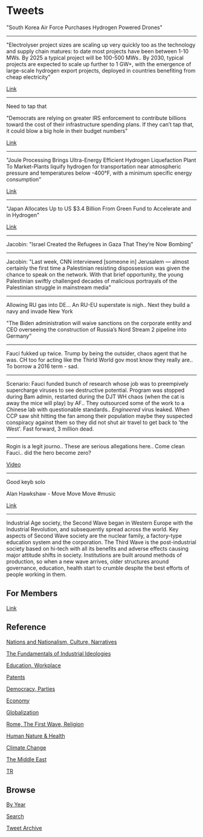 # Tweets


"South Korea Air Force Purchases Hydrogen Powered Drones"

---

"Electrolyser project sizes are scaling up very quickly too as the
technology and supply chain matures: to date most projects have been
between 1-10 MWs. By 2025 a typical project will be 100-500 MWs.. By
2030, typical projects are expected to scale up further to 1 GW+, with
the emergence of large-scale hydrogen export projects, deployed in
countries benefiting from cheap electricity"

[Link](https://auroraer.com/media/companies-are-developing-over-200-gw-of-hydrogen-electrolyser-projects-globally-85-of-which-are-in-europe/)

---

Need to tap that

"Democrats are relying on greater IRS enforcement to contribute
billions toward the cost of their infrastructure spending plans. If
they can’t tap that, it could blow a big hole in their budget numbers"

[Link](https://www.politico.com/news/2021/05/19/tax-cheats-spending-biden-489387)

---

"Joule Processing Brings Ultra-Energy Efficient Hydrogen Liquefaction
Plant To Market-Plants liquify hydrogen for transportation near
atmospheric pressure and temperatures below -400°F, with a minimum
specific energy consumption"

[Link](https://bit.ly/3ot9Z1J)

---

"Japan Allocates Up to US $3.4 Billion From Green Fund to Accelerate and in Hydrogen"

[Link](https://bit.ly/3bSGJMX )

---

Jacobin: "Israel Created the Refugees in Gaza That They’re Now Bombing"

---

Jacobin: "Last week, CNN interviewed [someone in] Jerusalem — almost
certainly the first time a Palestinian resisting dispossession was
given the chance to speak on the network. With that brief opportunity,
the young Palestinian swiftly challenged decades of malicious
portrayals of the Palestinian struggle in mainstream media"

---

Allowing RU gas into DE... An RU-EU superstate is nigh.. Next they
build a navy and invade New York

"The Biden administration will waive sanctions on the corporate entity
and CEO overseeing the construction of Russia’s Nord Stream 2 pipeline
into Germany"

---

Fauci fukked up twice. Trump by being the outsider, chaos agent that
he was. CH too for acting like the Thirld World gov most know they
really are.. To borrow a 2016 term - sad.

---

Scenario: Fauci funded bunch of research whose job was to preempively
supercharge viruses to see destructive potential. Program was stopped
during Bam admin, restarted during the DJT WH chaos (when the cat is
away the mice will play) by AF.. They outsourced some of the work to a
Chinese lab with questionable standards.. *Engineered* virus
leaked. When CCP saw shit hitting the fan among their population maybe
they suspected conspiracy against them so they did not shut air travel
to get back to 'the West'. Fast forward, 3 million dead.

---

Rogin is a legit journo.. These are serious allegations here.. Come
clean Fauci.. did the hero become zero? 

[Video](https://youtu.be/IqhKlkkc2Eo?t=95)

---

Good keyb solo

Alan Hawkshaw - Move Move Move \#music

[Link](https://youtu.be/56_O0awIlBc?t=89)

---

Industrial Age society, the Second Wave began in Western Europe with
the Industrial Revolution, and subsequently spread across the
world. Key aspects of Second Wave society are the nuclear family, a
factory-type education system and the corporation. The Third Wave is
the post-industrial society based on hi-tech with all its benefits and
adverse effects causing major attitude shifts in society. Institutions
are built around methods of production, so when a new wave arrives,
older structures around governance, education, health start to crumble
despite the best efforts of people working in them.

## For Members

[Link](https://thirdwave-members.herokuapp.com)

## Reference

[Nations and Nationalism, Culture, Narratives](/2013/02/nations-and-nationalism.md)

[The Fundamentals of Industrial Ideologies](/2011/04/fundamentals-of-industrial-ideologies.md)

[Education, Workplace](2017/09/education-workplace.md)

[Patents](/2018/09/patents.md)

[Democracy, Parties](/2016/11/democracy.md)

[Economy](/2018/05/economy.md)

[Globalization](/2018/09/globalization.md)

[Rome, The First Wave, Religion](/2017/12/rome.md)

[Human Nature & Health](/2020/07/human-nature.md)

[Climate Change](/2018/12/climate.md)

[The Middle East](/2019/07/middleeast.md)

[TR](../tr)

## Browse

[By Year](years.md)

[Search](search.html)

[Tweet Archive](/tweets/README.md)


